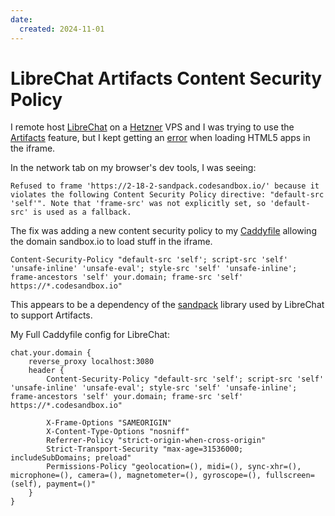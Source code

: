 ```yaml
---
date:
  created: 2024-11-01
---
```


# LibreChat Artifacts Content Security Policy

I remote host [LibreChat](https://github.com/danny-avila/LibreChat) on a [Hetzner](https://www.hetzner.com/cloud/) VPS and I was trying to use the [Artifacts](https://www.librechat.ai/docs/user_guides/artifacts) feature, but I kept getting an [error](https://chatgpt.com/share/6725a275-0934-8006-aca3-b2d44cb23d34) when loading HTML5 apps in the iframe.

In the network tab on my browser's dev tools, I was seeing:

```
Refused to frame 'https://2-18-2-sandpack.codesandbox.io/' because it violates the following Content Security Policy directive: "default-src 'self'". Note that 'frame-src' was not explicitly set, so 'default-src' is used as a fallback.
```

The fix was adding a new content security policy to my [Caddyfile](https://caddyserver.com/) allowing the domain sandbox.io to load stuff in the iframe.

```
Content-Security-Policy "default-src 'self'; script-src 'self' 'unsafe-inline' 'unsafe-eval'; style-src 'self' 'unsafe-inline'; frame-ancestors 'self' your.domain; frame-src 'self' https://*.codesandbox.io"
```

This appears to be a dependency of the [sandpack](https://sandpack.codesandbox.io/) library used by LibreChat to support Artifacts.

My Full Caddyfile config for LibreChat:

```
chat.your.domain {
    reverse_proxy localhost:3080
    header {
        Content-Security-Policy "default-src 'self'; script-src 'self' 'unsafe-inline' 'unsafe-eval'; style-src 'self' 'unsafe-inline'; frame-ancestors 'self' your.domain; frame-src 'self' https://*.codesandbox.io"

        X-Frame-Options "SAMEORIGIN"
        X-Content-Type-Options "nosniff"
        Referrer-Policy "strict-origin-when-cross-origin"
        Strict-Transport-Security "max-age=31536000; includeSubDomains; preload"
        Permissions-Policy "geolocation=(), midi=(), sync-xhr=(), microphone=(), camera=(), magnetometer=(), gyroscope=(), fullscreen=(self), payment=()"
    }
}
```
